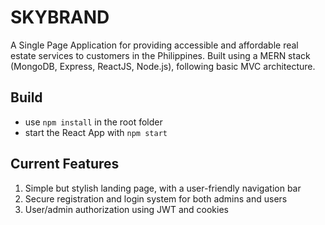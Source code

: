 # SKYBRAND

A Single Page Application for providing accessible and affordable real estate services to customers in the Philippines. Built using a MERN stack (MongoDB, Express, ReactJS, Node.js), following basic MVC architecture.

## Build

- use `npm install` in the root folder
- start the React App with `npm start`

## Current Features

1. Simple but stylish landing page, with a user-friendly navigation bar
2. Secure registration and login system for both admins and users
3. User/admin authorization using JWT and cookies
